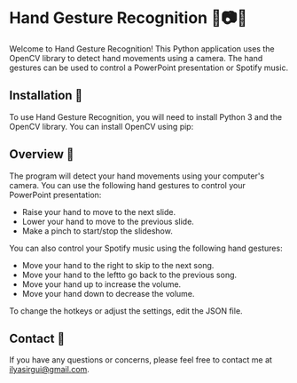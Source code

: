 # Hand Gesture Recognition 🤚📷👀

Welcome to Hand Gesture Recognition! This Python application uses the OpenCV library to detect hand movements using a camera. The hand gestures can be used to control a PowerPoint presentation or Spotify music.

## Installation 🚀

To use Hand Gesture Recognition, you will need to install Python 3 and the OpenCV library. You can install OpenCV using pip:

## Overview 📝

The program will detect your hand movements using your computer's camera. You can use the following hand gestures to control your PowerPoint presentation:

* Raise your hand to move to the next slide.
* Lower your hand to move to the previous slide.
* Make a pinch to start/stop the slideshow.

You can also control your Spotify music using the following hand gestures:

* Move your hand to the right to skip to the next song.
* Move your hand to the leftto go back to the previous song.
* Move your hand up to increase the volume.
* Move your hand down  to decrease the volume.

To change the hotkeys or adjust the settings, edit the JSON file.

## Contact 📧

If you have any questions or concerns, please feel free to contact me at [ilyasirgui@gmail.com](mailto:ilyasirgui@gmail.com).
